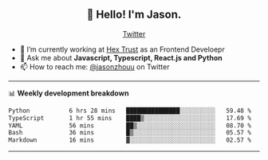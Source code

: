 <h2 align="center">👋 Hello! I'm Jason.</h2>
<p align="center">
  <a href="https://twitter.com/jasonzhouu">Twitter</a>
</p>


- 🔭 I’m currently working at [Hex Trust](https://hextrust.com/) as an Frontend Develoepr
- 💬 Ask me about **Javascript, Typescript, React.js and Python**
- 📫 How to reach me: [@jasonzhouu](https://twitter.com/jasonzhouu) on Twitter

-------

📊 **Weekly development breakdown**
<!--START_SECTION:waka-->

```txt
Python           6 hrs 28 mins   ███████████████░░░░░░░░░░   59.48 %
TypeScript       1 hr 55 mins    ████▒░░░░░░░░░░░░░░░░░░░░   17.69 %
YAML             56 mins         ██▒░░░░░░░░░░░░░░░░░░░░░░   08.70 %
Bash             36 mins         █▒░░░░░░░░░░░░░░░░░░░░░░░   05.57 %
Markdown         16 mins         ▓░░░░░░░░░░░░░░░░░░░░░░░░   02.57 %
```

<!--END_SECTION:waka-->

-------
